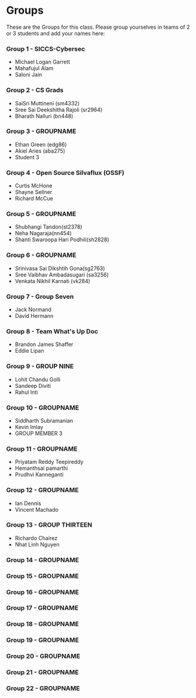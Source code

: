 # Groups

These are the Groups for this class. Please group yourselves in teams of 2 or 3 students and add your names here:

### Group 1 - SICCS-Cybersec
* Michael Logan Garrett
* Mahafujul Alam
* Saloni Jain

### Group 2 - CS Grads
* SaiSri Muttineni (sm4332)
* Sree Sai Deekshitha Rajoli (sr2964)
* Bharath Nalluri (bn448)
  
### Group 3 - GROUPNAME
* Ethan Green (edg86)
* Akiel Aries (aba275)
* Student 3

### Group 4 - Open Source Silvaflux (OSSF)
* Curtis McHone
* Shayne Sellner
* Richard McCue

### Group 5 - GROUPNAME
* Shubhangi Tandon(st2378)
* Neha Nagaraja(nn454)
* Shanti Swaroopa Hari Podhili(sh2828)

### Group 6 - GROUPNAME
* Srinivasa Sai Dikshtih Gona(sg2763)
* Sree Vaibhav Ambadasugari (sa3256)
* Venkata Nikhil Karnati (vk284)

### Group 7 - Group Seven
* Jack Normand
* David Hermann

### Group 8 - Team What's Up Doc
* Brandon James Shaffer
* Eddie Lipan

### Group 9 - GROUP NINE
* Lohit Chandu Golli
* Sandeep Diviti
* Rahul Inti

### Group 10 - GROUPNAME
* Siddharth Subramanian
* Kevin Imlay
* GROUP MEMBER 3

### Group 11 - GROUPNAME
* Priyatam Reddy Teepireddy
* Hemanthsai pamarthi
* Prudhvi Kanneganti

### Group 12 - GROUPNAME
* Ian Dennis
* Vincent Machado

### Group 13 - GROUP THIRTEEN
* Richardo Chairez
* Nhat Linh Nguyen

### Group 14 - GROUPNAME

### Group 15 - GROUPNAME

### Group 16 - GROUPNAME

### Group 17 - GROUPNAME

### Group 18 - GROUPNAME

### Group 19 - GROUPNAME

### Group 20 - GROUPNAME

### Group 21 - GROUPNAME

### Group 22 - GROUPNAME
